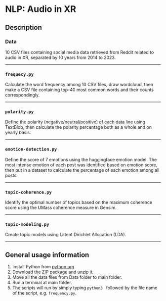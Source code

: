 # NLP: Audio in XR

## Description

### Data
10 CSV files containing social media data retrieved from Reddit related to audio in XR, separated by 10 years from 2014 to 2023.

---

### `frequecy.py`
Calculate the word frequency among 10 CSV files, draw wordcloud, then make a CSV file containing top-40 most common words and their counts correspondingly. 

---

### `polarity.py`
Define the polarity (negative/neutral/positive) of each data line using TextBlob, then calculate the polarity percentage both as a whole and on yearly basis.

---

### `emotion-detection.py`
Define the score of 7 emotions using the huggingface emotion model. The most intense emotion of each post was identified based on emotion score, then put in a dataset to calculate the percentage of each emotion among all posts.

---

### `topic-coherence.py`
Identify the optimal number of topics based on the maximum coherence score using the UMass coherence measure in Gensim.

---

### `topic-modeling.py`
Create topic models using Latent Dirichlet Allocation (LDA).

---


## General usage information

1. Install Python from [python.org](http://www.python.org/downloads/).
2. Download the [ZIP package](https://github.com/ngocbdinh/nlp-audio-in-xr/archive/refs/heads/main.zip) and unzip it.
3. Move all the data files from Data folder to main folder.
4. Run a terminal at main folder.
5. The scripts will run by simply typing `python3 ` followed by the file name of the script, e.g. `frequency.py`.
